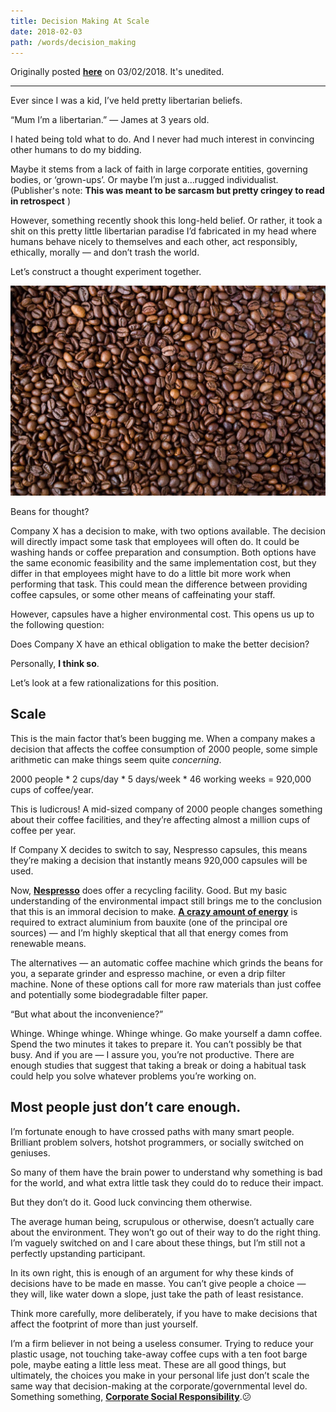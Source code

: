 ```yaml
---
title: Decision Making At Scale
date: 2018-02-03
path: /words/decision_making
---
```


Originally posted [**here**](https://medium.com/@jamesadams0/decision-making-at-scale-ae227068f1e9) on 03/02/2018. It's unedited.

---

Ever since I was a kid, I’ve held pretty libertarian beliefs.

“Mum I’m a libertarian.” — James at 3 years old.

I hated being told what to do. And I never had much interest in convincing other humans to do my bidding.

Maybe it stems from a lack of faith in large corporate entities, governing bodies, or ‘grown-ups’. Or maybe I’m just a…rugged individualist. (Publisher's note: **This was meant to be sarcasm but pretty cringey to read in retrospect** )

However, something recently shook this long-held belief. Or rather, it took a shit on this pretty little libertarian paradise I’d fabricated in my head where humans behave nicely to themselves and each other, act responsibly, ethically, morally — and don’t trash the world.

Let’s construct a thought experiment together.

![Coffee beans](./images/decision_making_1.jpeg)

Beans for thought?

Company X has a decision to make, with two options available. The decision will directly impact some task that employees will often do. It could be washing hands or coffee preparation and consumption. Both options have the same economic feasibility and the same implementation cost, but they differ in that employees might have to do a little bit more work when performing that task. This could mean the difference between providing coffee capsules, or some other means of caffeinating your staff.

However, capsules have a higher environmental cost. This opens us up to the following question:

Does Company X have an ethical obligation to make the better decision?

Personally, **I think so**.

Let’s look at a few rationalizations for this position.

## Scale

This is the main factor that’s been bugging me. When a company makes a decision that affects the coffee consumption of 2000 people, some simple arithmetic can make things seem quite _concerning_.

2000 people \* 2 cups/day \* 5 days/week \* 46 working weeks = 920,000 cups of coffee/year.

This is ludicrous! A mid-sized company of 2000 people changes something about their coffee facilities, and they’re affecting almost a million cups of coffee per year.

If Company X decides to switch to say, Nespresso capsules, this means they’re making a decision that instantly means 920,000 capsules will be used.

Now, [**Nespresso**](https://www.nespresso.com/pro/au/en/pages/recycling-process?icid=B2B_Auen_Homepage_Universe_2017_02_Recycling_2) does offer a recycling facility. Good. But my basic understanding of the environmental impact still brings me to the conclusion that this is an immoral decision to make. [**A crazy amount of energy**](http://theconversation.com/the-trouble-with-aluminium-7245) is required to extract aluminium from bauxite (one of the principal ore sources) — and I’m highly skeptical that all that energy comes from renewable means.

The alternatives — an automatic coffee machine which grinds the beans for you, a separate grinder and espresso machine, or even a drip filter machine. None of these options call for more raw materials than just coffee and potentially some biodegradable filter paper.

“But what about the inconvenience?”

Whinge. Whinge whinge. Whinge whinge. Go make yourself a damn coffee. Spend the two minutes it takes to prepare it. You can’t possibly be that busy. And if you are — I assure you, you’re not productive. There are enough studies that suggest that taking a break or doing a habitual task could help you solve whatever problems you’re working on.

## Most people just don’t care enough.

I’m fortunate enough to have crossed paths with many smart people. Brilliant problem solvers, hotshot programmers, or socially switched on geniuses.

So many of them have the brain power to understand why something is bad for the world, and what extra little task they could do to reduce their impact.

But they don’t do it. Good luck convincing them otherwise.

The average human being, scrupulous or otherwise, doesn’t actually care about the environment. They won’t go out of their way to do the right thing. I’m vaguely switched on and I care about these things, but I’m still not a perfectly upstanding participant.

In its own right, this is enough of an argument for why these kinds of decisions have to be made en masse. You can’t give people a choice — they will, like water down a slope, just take the path of least resistance.

Think more carefully, more deliberately, if you have to make decisions that affect the footprint of more than just yourself.

I’m a firm believer in not being a useless consumer. Trying to reduce your plastic usage, not touching take-away coffee cups with a ten foot barge pole, maybe eating a little less meat. These are all good things, but ultimately, the choices you make in your personal life just don’t scale the same way that decision-making at the corporate/governmental level do. Something something, [**Corporate Social Responsibility**](https://en.wikipedia.org/wiki/Corporate_social_responsibility).😕
